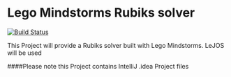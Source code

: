 Lego Mindstorms Rubiks solver
=============================
[![Build Status](https://travis-ci.org/Handfeger/rubik-mindstorms.svg)](https://travis-ci.org/Handfeger/rubik-mindstorms)

This Project will provide a Rubiks solver built with Lego Mindstorms.
LeJOS will be used


####Please note this Project contains IntelliJ .idea Project files